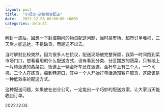 ```yaml
---
layout: post
title:  "小短文-封控物资配送"
date:   2022-12-03 00:00:00 +0800
categories: default
---
```


解封一周后，回想一下封控期间的物资配送问题，当时菜市场、超市订单堆积，三天后才能送达，不是缺货，而是送不出去。

当时解封比较突然，因为很多人在抗议，配送现场被完整保留，我第一时间跑到菜市场门口，想看看用的什么配送方式，没有看到分类、分区摆放的蔬菜，只有地上一片待派送的蒸菜包，街道上一辆金杯车还在派送，金杯车上有三个人，一个司机，二个人在拣货，每到巷道口，其中一个人开始打电话通知客户取货，这应该是一种低效率的配送方式。

这种配送问题，如果放在创业公司，一定能出一个巧妙的配送方案，让大家当天能收到订单。

2022.12.03
